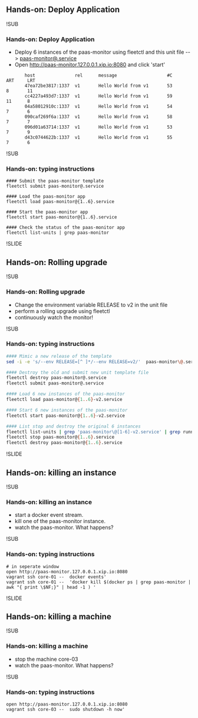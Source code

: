 ## Hands-on: Deploy Application

!SUB
### Hands-on: Deploy Application
* Deploy 6 instances of the paas-monitor using fleetctl and this unit file --> [paas-monitor@.service](https://raw.githubusercontent.com/mvanholsteijn/coreos-container-platform-as-a-service/master/fleet-units/paas-monitor/paas-monitor%40.service)  
* Open http://paas-monitor.127.0.0.1.xip.io:8080 and click 'start'

```
       host               rel      message                   #C       ART     LRT
       47ea72be3817:1337  v1       Hello World from v1       53       8       11
       cc4227a493d7:1337  v1       Hello World from v1       59       11      8
       04a58012910c:1337  v1       Hello World from v1       54       7       6
       090caf269f6a:1337  v1       Hello World from v1       58       7       7
       096d01a63714:1337  v1       Hello World from v1       53       7       9
       d43c0744622b:1337  v1       Hello World from v1       55       7       6
```

!SUB
### Hands-on: typing instructions
```shell
#### Submit the paas-monitor template
fleetctl submit paas-monitor@.service

#### Load the paas-monitor app
fleetctl load paas-monitor@{1..6}.service

#### Start the paas-monitor app
fleetctl start paas-monitor@{1..6}.service

#### Check the status of the paas-monitor app
fleetctl list-units | grep paas-monitor
```

!SLIDE
## Hands-on: Rolling upgrade

!SUB
### Hands-on: Rolling upgrade
* Change the environment variable RELEASE to v2 in the unit file
* perform a rolling upgrade using fleetctl
* continuously watch the monitor!

!SUB
### Hands-on: typing instructions
```sh
#### Mimic a new release of the template 
sed -i -e 's/--env RELEASE=[^ ]*/--env RELEASE=v2/'  paas-monitor\@.service

#### Destroy the old and submit new unit template file 
fleetctl destroy paas-monitor@.service
fleetctl submit paas-monitor@.service

#### Load 6 new instances of the paas-monitor
fleetctl load paas-monitor@{1..6}-v2.service

#### Start 6 new instances of the paas-monitor 
fleetctl start paas-monitor@{1..6}-v2.service

#### List stop and destroy the original 6 instances
fleetctl list-units | grep 'paas-monitor\@[1-6]-v2.service' | grep running
fleetctl stop paas-monitor@{1..6}.service
fleetctl destroy paas-monitor@{1..6}.service
```

!SLIDE
## Hands-on: killing an instance

!SUB
### Hands-on: killing an instance
* start a docker event stream.
* kill one of the paas-monitor instance.
* watch the paas-monitor. What happens?

!SUB
### Hands-on: typing instructions
```
# in seperate window
open http://paas-monitor.127.0.0.1.xip.io:8080
vagrant ssh core-01 --  docker events'
vagrant ssh core-01 --  'docker kill $(docker ps | grep paas-monitor | awk "{ print \$NF;}" | head -1 ) '
```

!SLIDE
## Hands-on: killing a machine

!SUB
### Hands-on: killing a machine
* stop the machine core-03
* watch the paas-monitor. What happens?

!SUB
### Hands-on: typing instructions
```
open http://paas-monitor.127.0.0.1.xip.io:8080
vagrant ssh core-03 --  sudo shutdown -h now'
```
